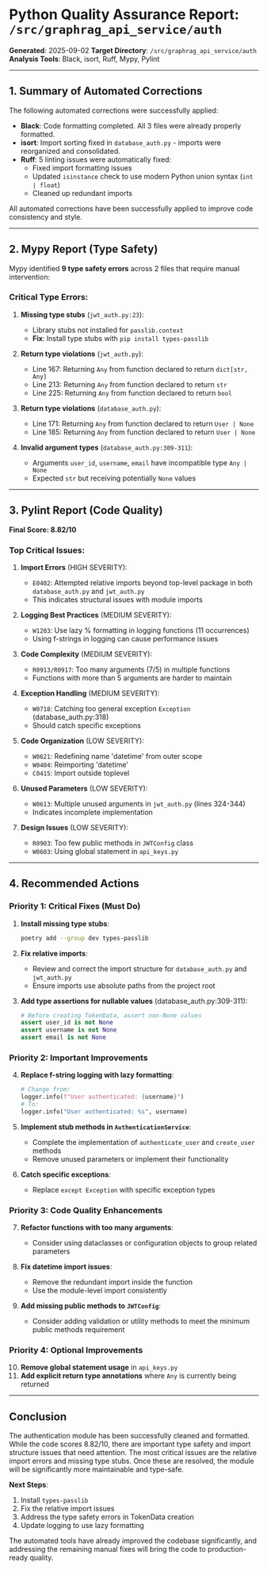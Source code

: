 # Python Quality Assurance Report: `/src/graphrag_api_service/auth`

**Generated**: 2025-09-02
**Target Directory**: `/src/graphrag_api_service/auth`
**Analysis Tools**: Black, isort, Ruff, Mypy, Pylint

---

## 1. Summary of Automated Corrections

The following automated corrections were successfully applied:

- **Black**: Code formatting completed. All 3 files were already properly formatted.
- **isort**: Import sorting fixed in `database_auth.py` - imports were reorganized and consolidated.
- **Ruff**: 5 linting issues were automatically fixed:
  - Fixed import formatting issues
  - Updated `isinstance` check to use modern Python union syntax (`int | float`)
  - Cleaned up redundant imports

All automated corrections have been successfully applied to improve code consistency and style.

---

## 2. Mypy Report (Type Safety)

Mypy identified **9 type safety errors** across 2 files that require manual intervention:

### Critical Type Errors:
1. **Missing type stubs** (`jwt_auth.py:23`):
   - Library stubs not installed for `passlib.context`
   - **Fix**: Install type stubs with `pip install types-passlib`

2. **Return type violations** (`jwt_auth.py`):
   - Line 167: Returning `Any` from function declared to return `dict[str, Any]`
   - Line 213: Returning `Any` from function declared to return `str`
   - Line 225: Returning `Any` from function declared to return `bool`

3. **Return type violations** (`database_auth.py`):
   - Line 171: Returning `Any` from function declared to return `User | None`
   - Line 185: Returning `Any` from function declared to return `User | None`

4. **Invalid argument types** (`database_auth.py:309-311`):
   - Arguments `user_id`, `username`, `email` have incompatible type `Any | None`
   - Expected `str` but receiving potentially `None` values

---

## 3. Pylint Report (Code Quality)

**Final Score: 8.82/10**

### Top Critical Issues:

1. **Import Errors** (HIGH SEVERITY):
   - `E0402`: Attempted relative imports beyond top-level package in both `database_auth.py` and `jwt_auth.py`
   - This indicates structural issues with module imports

2. **Logging Best Practices** (MEDIUM SEVERITY):
   - `W1203`: Use lazy % formatting in logging functions (11 occurrences)
   - Using f-strings in logging can cause performance issues

3. **Code Complexity** (MEDIUM SEVERITY):
   - `R0913/R0917`: Too many arguments (7/5) in multiple functions
   - Functions with more than 5 arguments are harder to maintain

4. **Exception Handling** (MEDIUM SEVERITY):
   - `W0718`: Catching too general exception `Exception` (database_auth.py:318)
   - Should catch specific exceptions

5. **Code Organization** (LOW SEVERITY):
   - `W0621`: Redefining name 'datetime' from outer scope
   - `W0404`: Reimporting 'datetime'
   - `C0415`: Import outside toplevel

6. **Unused Parameters** (LOW SEVERITY):
   - `W0613`: Multiple unused arguments in `jwt_auth.py` (lines 324-344)
   - Indicates incomplete implementation

7. **Design Issues** (LOW SEVERITY):
   - `R0903`: Too few public methods in `JWTConfig` class
   - `W0603`: Using global statement in `api_keys.py`

---

## 4. Recommended Actions

### Priority 1: Critical Fixes (Must Do)
1. **Install missing type stubs**:
   ```bash
   poetry add --group dev types-passlib
   ```

2. **Fix relative imports**:
   - Review and correct the import structure for `database_auth.py` and `jwt_auth.py`
   - Ensure imports use absolute paths from the project root

3. **Add type assertions for nullable values** (database_auth.py:309-311):
   ```python
   # Before creating TokenData, assert non-None values
   assert user_id is not None
   assert username is not None
   assert email is not None
   ```

### Priority 2: Important Improvements
4. **Replace f-string logging with lazy formatting**:
   ```python
   # Change from:
   logger.info(f"User authenticated: {username}")
   # To:
   logger.info("User authenticated: %s", username)
   ```

5. **Implement stub methods in `AuthenticationService`**:
   - Complete the implementation of `authenticate_user` and `create_user` methods
   - Remove unused parameters or implement their functionality

6. **Catch specific exceptions**:
   - Replace `except Exception` with specific exception types

### Priority 3: Code Quality Enhancements
7. **Refactor functions with too many arguments**:
   - Consider using dataclasses or configuration objects to group related parameters

8. **Fix datetime import issues**:
   - Remove the redundant import inside the function
   - Use the module-level import consistently

9. **Add missing public methods to `JWTConfig`**:
   - Consider adding validation or utility methods to meet the minimum public methods requirement

### Priority 4: Optional Improvements
10. **Remove global statement usage** in `api_keys.py`
11. **Add explicit return type annotations** where `Any` is currently being returned

---

## Conclusion

The authentication module has been successfully cleaned and formatted. While the code scores 8.82/10, there are important type safety and import structure issues that need attention. The most critical issues are the relative import errors and missing type stubs. Once these are resolved, the module will be significantly more maintainable and type-safe.

**Next Steps**:
1. Install `types-passlib`
2. Fix the relative import issues
3. Address the type safety errors in TokenData creation
4. Update logging to use lazy formatting

The automated tools have already improved the codebase significantly, and addressing the remaining manual fixes will bring the code to production-ready quality.
